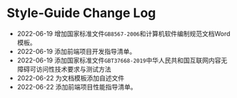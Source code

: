 # Style-Guide Change Log

+ 2022-06-19 增加国家标准文件`GB8567-2006`和计算机软件编制规范文档Word模板。
+ 2022-06-19 添加前端项目开发指导清单。
+ 2022-06-19 添加国家标准文件`GBT37668-2019`中华人民共和国互联网内容无障碍可访问性技术要求与测试方法
+ 2022-06-22 为文档模板添加自述文件
+ 2022-06-22 添加前端项目性能指导清单。